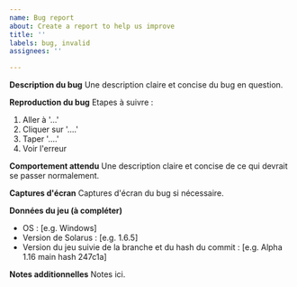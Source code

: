 ```yaml
---
name: Bug report
about: Create a report to help us improve
title: ''
labels: bug, invalid
assignees: ''

---
```


**Description du bug**
Une description claire et concise du bug en question.

**Reproduction du bug**
Etapes à suivre :
1. Aller à '...'
2. Cliquer sur '....'
3. Taper '....'
4. Voir l'erreur

**Comportement attendu**
Une description claire et concise de ce qui devrait se passer normalement.

**Captures d'écran**
Captures d'écran du bug si nécessaire.

**Données du jeu (à compléter)**
 - OS : [e.g. Windows]
 - Version de Solarus : [e.g. 1.6.5]
 - Version du jeu suivie de la branche et du hash du commit : [e.g. Alpha 1.16 main hash 247c1a]

**Notes additionnelles**
Notes ici.
